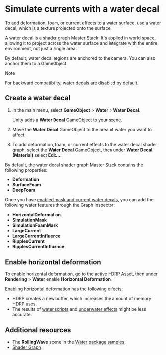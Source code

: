 # Simulate currents with a water decal

To add deformation, foam, or current effects to a water surface, use a water decal, which is a texture projected onto the surface.

A water decal is a shader graph Master Stack. It's applied in world space, allowing it to project across the water surface and integrate with the entire environment, not just a single area.

By default, water decal regions are anchored to the camera. You can also anchor them to a GameObject.

> [!NOTE]
> For backward compatibility, water decals are disabled by default.

## Create a water decal

1. In the main menu, select **GameObject** > **Water** > **Water Decal**.

    Unity adds a **Water Decal** GameObject to your scene.
2. Move the **Water Decal** GameObject to the area of water you want to affect.
3. To add deformation, foam, or current effects to the water decal shader graph, select the **Water Decal** GameObject, then under **Water Decal (Material)** select **Edit...**.

By default, the water decal shader graph Master Stack contains the following properties:

- **Deformation**
- **SurfaceFoam**
- **DeepFoam**

Once you have [enabled mask and current water decals](enable-mask-and-water-decals.md), you can add the following water features through the Graph Inspector:

- **HorizontalDeformation**. 
- **SimulationMask**
- **SimulationFoamMask**
- **LargeCurrent**
- **LargeCurrentInfluence**
- **RipplesCurrent**
- **RipplesCurrentInfluence**

## Enable horizontal deformation

To enable horizontal deformation, go to the active [HDRP Asset](hdrp-asset.md), then under **Rendering** > **Water** enable **Horizontal Deformation**.

Enabling horizontal deformation has the following effects:

- HDRP creates a new buffer, which increases the amount of memory HDRP uses.
- The results of [water scripts](water-scripting-in-the-water-system.md) and [underwater effects](water-underwater-view.md) might be less accurate.

## Additional resources

- The **RollingWave** scene in the [Water package samples](HDRP-Sample-Content.md#water-samples).
- [Shader Graph](https://docs.unity3d.com/Packages/com.unity.shadergraph@latest)
